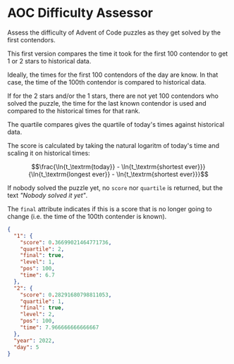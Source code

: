 # AOC Difficulty Assessor

Assess the difficulty of Advent of Code puzzles as they get solved by the first contendors.

This first version compares the time it took for the first 100 contendor to get 1 or 2 stars to historical data.

Ideally, the times for the first 100 contendors of the day are know. In that case, the time of the 100th contendor is compared to historical data.

If for the 2 stars and/or the 1 stars, there are not yet 100 contendors who solved the puzzle, the time for the last known contendor is used and compared to the historical times for that rank.

The quartile compares gives the quartile of today's times against historical data.

The score is calculated by taking the natural logaritm of today's time and scaling it on historical times:

$$\frac{\ln{t_\textrm{today}} - \ln{t_\textrm{shortest ever}}} {\ln{t_\textrm{longest ever}} - \ln{t_\textrm{shortest ever}}}$$

If nobody solved the puzzle yet, no `score` nor `quartile` is returned, but the text _"Nobody solved it yet"_.

The `final` attribute indicates if this is a score that is no longer going to change (i.e. the time of the 100th contender is known).

```json
{
  "1": {
    "score": 0.36699021464771736,
    "quartile": 2,
    "final": true,
    "level": 1,
    "pos": 100,
    "time": 6.7
  },
  "2": {
    "score": 0.28291680798811053,
    "quartile": 1,
    "final": true,
    "level": 2,
    "pos": 100,
    "time": 7.966666666666667
  },
  "year": 2022,
  "day": 5
}
```
